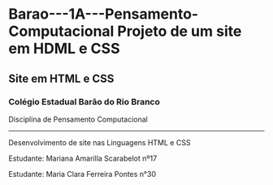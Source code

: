 # Barao---1A---Pensamento-Computacional Projeto de um site em HDML e CSS
## Site em HTML e CSS

### Colégio Estadual Barão do Rio Branco 
Disciplina de Pensamento Computacional

---

Desenvolvimento de site nas Linguagens HTML e CSS

Estudante: Mariana Amarilla Scarabelot   nº17


Estudante: Maria Clara Ferreira Pontes   n°30
